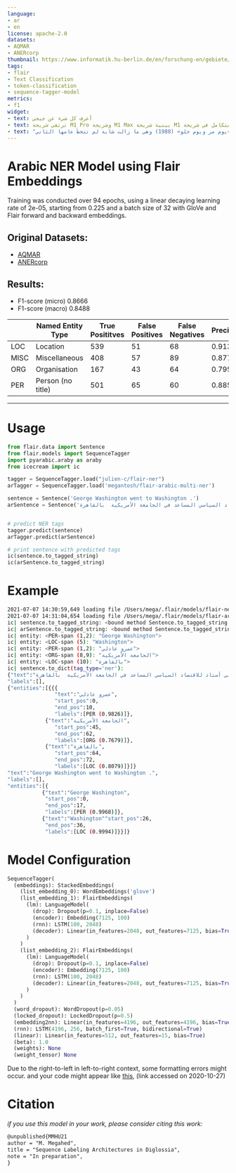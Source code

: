 ```yaml
---
language: 
- ar
- en
license: apache-2.0
datasets:
- AQMAR
- ANERcorp
thumbnail: https://www.informatik.hu-berlin.de/en/forschung-en/gebiete/ml-en/resolveuid/a6f82e0d7fa446a59c902cac4cafa9cb/@@images/image/preview
tags:
- flair
- Text Classification
- token-classification
- sequence-tagger-model
metrics:
- f1
widget:
- text: أعرف كل شيء عن جيجي
- text: ترتقي شريحة M1 Pro وشريحة M1 Max ببنية شريحة M1 المذهلة إلى مستويات جديدة، إذ تأتيان للمرة الأولى ببنية نظام متكامل في شريحة (SoC) إلى جهاز نوت بوك للمحترفين.
- text: "اختارها خيري بشارة كممثلة، دون سابقة معرفة أو تجربة تمثيلية، لتقف بجانب فاتن حمامة في فيلم «يوم مر ويوم حلو» (1988) وهي ما زالت شابة لم تتخطَ عامها الثاني"
---
```

# Arabic NER Model using Flair Embeddings
Training was conducted over 94 epochs, using a linear decaying learning rate of 2e-05, starting from 0.225 and a batch size of 32 with GloVe and Flair forward and backward embeddings.


## Original Datasets:
- [AQMAR](http://www.cs.cmu.edu/~ark/ArabicNER/)
- [ANERcorp](http://curtis.ml.cmu.edu/w/courses/index.php/ANERcorp)

## Results:
- F1-score (micro) 0.8666
- F1-score (macro) 0.8488

|      | Named Entity Type    | True Posititves  | False Positives | False Negatives | Precision | Recall | class-F1 |
|------|-|----|----|----|-----------|--------|----------|
| LOC  | Location| 539 | 51 | 68 | 0.9136    | 0.8880 | 0.9006   |
| MISC | Miscellaneous|408 | 57 | 89 | 0.8774    | 0.8209 | 0.8482   |
| ORG  | Organisation|167 | 43 | 64 | 0.7952    | 0.7229 | 0.7574   |
| PER  | Person (no title)|501 | 65 | 60 | 0.8852    | 0.8930 | 0.8891   |

---

# Usage
```python
from flair.data import Sentence
from flair.models import SequenceTagger
import pyarabic.araby as araby
from icecream import ic

tagger = SequenceTagger.load("julien-c/flair-ner")
arTagger = SequenceTagger.load('megantosh/flair-arabic-multi-ner')

sentence = Sentence('George Washington went to Washington .')
arSentence = Sentence('عمرو عادلي أستاذ للاقتصاد السياسي المساعد في الجامعة الأمريكية  بالقاهرة .')


# predict NER tags
tagger.predict(sentence)
arTagger.predict(arSentence)

# print sentence with predicted tags
ic(sentence.to_tagged_string)
ic(arSentence.to_tagged_string)

```

# Example
```bash
2021-07-07 14:30:59,649 loading file /Users/mega/.flair/models/flair-ner/f22eb997f66ae2eacad974121069abaefca5fe85fce71b49e527420ff45b9283.941c7c30b38aef8d8a4eb5c1b6dd7fe8583ff723fef457382589ad6a4e859cfc
2021-07-07 14:31:04,654 loading file /Users/mega/.flair/models/flair-arabic-multi-ner/c7af7ddef4fdcc681fcbe1f37719348afd2862b12aa1cfd4f3b93bd2d77282c7.242d030cb106124f7f9f6a88fb9af8e390f581d42eeca013367a86d585ee6dd6
ic| sentence.to_tagged_string: <bound method Sentence.to_tagged_string of Sentence: "George Washington went to Washington ."   [− Tokens: 6  − Token-Labels: "George <B-PER> Washington <E-PER> went to Washington <S-LOC> ."]>
ic| arSentence.to_tagged_string: <bound method Sentence.to_tagged_string of Sentence: "عمرو عادلي أستاذ للاقتصاد السياسي المساعد في الجامعة الأمريكية بالقاهرة ."   [− Tokens: 11  − Token-Labels: "عمرو <B-PER> عادلي <I-PER> أستاذ للاقتصاد السياسي المساعد في الجامعة <B-ORG> الأمريكية <I-ORG> بالقاهرة <B-LOC> ."]>
ic| entity: <PER-span (1,2): "George Washington">
ic| entity: <LOC-span (5): "Washington">
ic| entity: <PER-span (1,2): "عمرو عادلي">
ic| entity: <ORG-span (8,9): "الجامعة الأمريكية">
ic| entity: <LOC-span (10): "بالقاهرة">
ic| sentence.to_dict(tag_type='ner'): 
{"text":"عمرو عادلي أستاذ للاقتصاد السياسي المساعد في الجامعة الأمريكية  بالقاهرة .",
"labels":[],
{"entities":[{{{
               "text":"عمرو عادلي",
               "start_pos":0,
               "end_pos":10,
               "labels":[PER (0.9826)]},
            {"text":"الجامعة الأمريكية",
               "start_pos":45,
               "end_pos":62,
               "labels":[ORG (0.7679)]},
            {"text":"بالقاهرة",
               "start_pos":64,
               "end_pos":72,
               "labels":[LOC (0.8079)]}]}
"text":"George Washington went to Washington .",
"labels":[],
"entities":[{
           {"text":"George Washington",
            "start_pos":0,
            "end_pos":17,
            "labels":[PER (0.9968)]},
           {"text":"Washington""start_pos":26,
            "end_pos":36,
            "labels":[LOC (0.9994)]}}]}
```

# Model Configuration
```python
SequenceTagger(
  (embeddings): StackedEmbeddings(
    (list_embedding_0): WordEmbeddings('glove')
    (list_embedding_1): FlairEmbeddings(
      (lm): LanguageModel(
        (drop): Dropout(p=0.1, inplace=False)
        (encoder): Embedding(7125, 100)
        (rnn): LSTM(100, 2048)
        (decoder): Linear(in_features=2048, out_features=7125, bias=True)
      )
    )
    (list_embedding_2): FlairEmbeddings(
      (lm): LanguageModel(
        (drop): Dropout(p=0.1, inplace=False)
        (encoder): Embedding(7125, 100)
        (rnn): LSTM(100, 2048)
        (decoder): Linear(in_features=2048, out_features=7125, bias=True)
      )
    )
  )
  (word_dropout): WordDropout(p=0.05)
  (locked_dropout): LockedDropout(p=0.5)
  (embedding2nn): Linear(in_features=4196, out_features=4196, bias=True)
  (rnn): LSTM(4196, 256, batch_first=True, bidirectional=True)
  (linear): Linear(in_features=512, out_features=15, bias=True)
  (beta): 1.0
  (weights): None
  (weight_tensor) None
 ```
 Due to the right-to-left in left-to-right context, some formatting errors might occur. and your code might appear like [this](https://ibb.co/ky20Lnq), (link accessed on 2020-10-27) 
 
 # Citation
*if you use this model in your work, please consider citing this work:*
```latex
@unpublished{MMHU21
author = "M. Megahed",
title = "Sequence Labeling Architectures in Diglossia",
note = "In preparation",
}
```